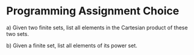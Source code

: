 # Programming Assignment Choice

a) Given two finite sets, list all elements in the Cartesian product of these two sets. 

b) Given a finite set, list all elements of its power set.